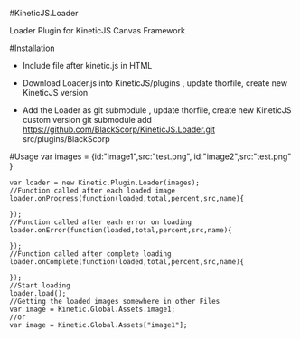 #KineticJS.Loader

Loader Plugin for KineticJS Canvas Framework

#Installation

* Include file after kinetic.js in HTML
    <script src="https://raw.github.com/BlackScorp/KineticJS.Loader/master/Loader.js"></script>

* Download Loader.js into KineticJS/plugins , update thorfile, create new KineticJS version
* Add the Loader as git submodule , update thorfile, create new KineticJS custom version
    git submodule add https://github.com/BlackScorp/KineticJS.Loader.git src/plugins/BlackScorp

#Usage
    var images = {id:"image1",src:"test.png",
                  id:"image2",src:"test.png"  }
                  
    var loader = new Kinetic.Plugin.Loader(images);
    //Function called after each loaded image
    loader.onProgress(function(loaded,total,percent,src,name){
    
    });
    //Function called after each error on loading
    loader.onError(function(loaded,total,percent,src,name){
    
    });
    //Function called after complete loading
    loader.onComplete(function(loaded,total,percent,src,name){
    
    });
    //Start loading
    loader.load();
    //Getting the loaded images somewhere in other Files
    var image = Kinetic.Global.Assets.image1; 
    //or
    var image = Kinetic.Global.Assets["image1"];